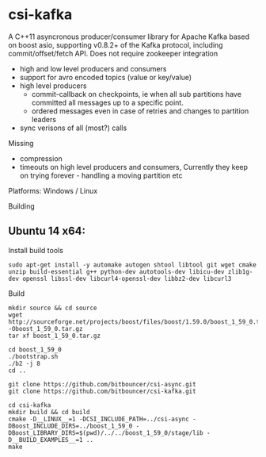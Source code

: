 csi-kafka
=========

A C++11 asyncronous producer/consumer library for Apache Kafka based on boost asio, supporting v0.8.2+ of the Kafka protocol, including commit/offset/fetch API. Does not require zookeeper integration

- high and low level producers and consumers
- support for avro encoded topics (value or key/value)
- high level producers 
  - commit-callback on checkpoints, ie when all sub partitions have committed all messages up to a specific point.
  - ordered messages even in case of retries and changes to partition leaders 
- sync verisons of all (most?) calls


Missing
- compression
- timeouts on high level producers and consumers, Currently they keep on trying forever - handling a moving partition etc






Platforms: Windows / Linux

Building
## Ubuntu 14 x64:

Install build tools
```
sudo apt-get install -y automake autogen shtool libtool git wget cmake unzip build-essential g++ python-dev autotools-dev libicu-dev zlib1g-dev openssl libssl-dev libcurl4-openssl-dev libbz2-dev libcurl3

```
Build
```
mkdir source && cd source
wget http://sourceforge.net/projects/boost/files/boost/1.59.0/boost_1_59_0.tar.gz/download -Oboost_1_59_0.tar.gz
tar xf boost_1_59_0.tar.gz

cd boost_1_59_0
./bootstrap.sh
./b2 -j 8
cd ..

git clone https://github.com/bitbouncer/csi-async.git
git clone https://github.com/bitbouncer/csi-kafka.git

cd csi-kafka
mkdir build && cd build
cmake -D__LINUX__=1 -DCSI_INCLUDE_PATH=../csi-async -DBoost_INCLUDE_DIRS=../boost_1_59_0 -DBoost_LIBRARY_DIRS=$(pwd)/../../boost_1_59_0/stage/lib -D__BUILD_EXAMPLES__=1 .. 
make
```

 
